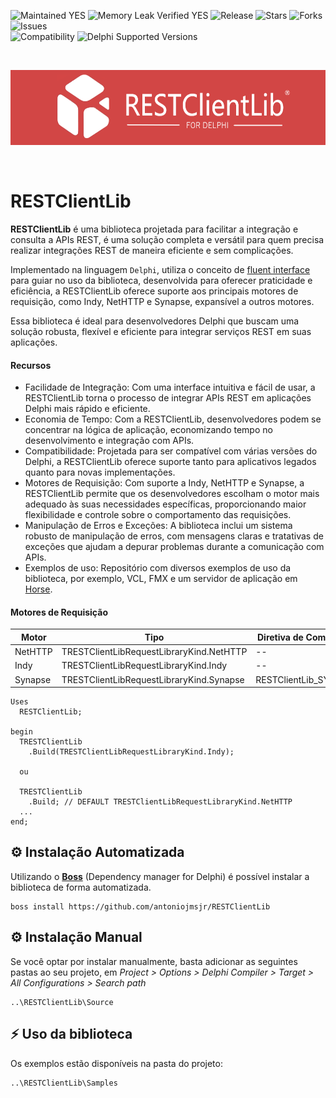 ![Maintained YES](https://img.shields.io/badge/Maintained%3F-yes-green.svg?style=flat-square&color=important)
![Memory Leak Verified YES](https://img.shields.io/badge/Memory%20Leak%20Verified%3F-yes-green.svg?style=flat-square&color=important)
![Release](https://img.shields.io/github/v/release/antoniojmsjr/RESTClientLib?label=Latest%20release&style=flat-square&color=important)
![Stars](https://img.shields.io/github/stars/antoniojmsjr/RESTClientLib.svg?style=flat-square)
![Forks](https://img.shields.io/github/forks/antoniojmsjr/RESTClientLib.svg?style=flat-square)
![Issues](https://img.shields.io/github/issues/antoniojmsjr/RESTClientLib.svg?style=flat-square&color=blue)</br>
![Compatibility](https://img.shields.io/badge/Compatibility-VCL,%20Firemonkey-3db36a?style=flat-square)
![Delphi Supported Versions](https://img.shields.io/badge/Delphi%20Supported%20Versions-Seattle%20and%20above-3db36a?style=flat-square)

</br>
<p align="center">
  <a href="https://github.com/antoniojmsjr/RESTClientLib/blob/main/Image/Logo.png">
    <img alt="IPGeolocation" height="120" width="600" src="https://github.com/antoniojmsjr/RESTClientLib/blob/main/Image/Logo.png">
  </a>
</p>
</br>

# RESTClientLib

**RESTClientLib** é uma biblioteca projetada para facilitar a integração e consulta a APIs REST, é uma solução completa e versátil para quem precisa realizar integrações REST de maneira eficiente e sem complicações.

Implementado na linguagem `Delphi`, utiliza o conceito de [fluent interface](https://en.wikipedia.org/wiki/Fluent_interface) para guiar no uso da biblioteca, desenvolvida para oferecer praticidade e eficiência, a RESTClientLib oferece suporte aos principais motores de requisição, como Indy, NetHTTP e Synapse, expansível a outros motores.

Essa biblioteca é ideal para desenvolvedores Delphi que buscam uma solução robusta, flexível e eficiente para integrar serviços REST em suas aplicações.

#### Recursos

* Facilidade de Integração: Com uma interface intuitiva e fácil de usar, a RESTClientLib torna o processo de integrar APIs REST em aplicações Delphi mais rápido e eficiente.
* Economia de Tempo: Com a RESTClientLib, desenvolvedores podem se concentrar na lógica de aplicação, economizando tempo no desenvolvimento e integração com APIs.
* Compatibilidade: Projetada para ser compatível com várias versões do Delphi, a RESTClientLib oferece suporte tanto para aplicativos legados quanto para novas implementações.
* Motores de Requisição: Com suporte a Indy, NetHTTP e Synapse, a RESTClientLib permite que os desenvolvedores escolham o motor mais adequado às suas necessidades específicas, proporcionando maior flexibilidade e controle sobre o comportamento das requisições.
* Manipulação de Erros e Exceções: A biblioteca inclui um sistema robusto de manipulação de erros, com mensagens claras e tratativas de exceções que ajudam a depurar problemas durante a comunicação com APIs.
* Exemplos de uso: Repositório com diversos exemplos de uso da biblioteca, por exemplo, VCL, FMX e um servidor de aplicação em [Horse](https://github.com/HashLoad/horse).

#### Motores de Requisição

| Motor | Tipo | Diretiva de Compilação | Site |
|---|---|---|---|
| NetHTTP | TRESTClientLibRequestLibraryKind.NetHTTP | -- |  -- | 
| Indy | TRESTClientLibRequestLibraryKind.Indy | -- | -- | 
| Synapse | TRESTClientLibRequestLibraryKind.Synapse | RESTClientLib_SYNAPSE | http://synapse.ararat.cz/doku.php/start |

```delphi
Uses
  RESTClientLib;

begin
  TRESTClientLib
    .Build(TRESTClientLibRequestLibraryKind.Indy);

  ou

  TRESTClientLib
    .Build; // DEFAULT TRESTClientLibRequestLibraryKind.NetHTTP
  ...
end;
```

## ⚙️ Instalação Automatizada

Utilizando o [**Boss**](https://github.com/HashLoad/boss/releases/latest) (Dependency manager for Delphi) é possível instalar a biblioteca de forma automatizada.

```
boss install https://github.com/antoniojmsjr/RESTClientLib
```

## ⚙️ Instalação Manual

Se você optar por instalar manualmente, basta adicionar as seguintes pastas ao seu projeto, em *Project > Options > Delphi Compiler > Target > All Configurations > Search path*

```
..\RESTClientLib\Source
```

## ⚡️ Uso da biblioteca

Os exemplos estão disponíveis na pasta do projeto:

```
..\RESTClientLib\Samples
```

